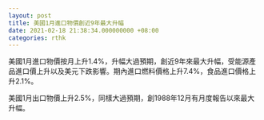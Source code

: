 ```yaml
---
layout: post
title: 美國1月進口物價創近9年最大升幅
date: 2021-02-18 21:38:34.000000000 +08:00
categories: rthk
---
```


美國1月進口物價按月上升1.4%，升幅大過預期，創近9年來最大升幅，受能源產品進口價上升以及美元下跌影響。期內進口燃料價格上升7.4%，食品進口價格上升2.1%。

美國1月出口物價上升2.5%，同樣大過預期，創1988年12月有月度報告以來最大升幅。
